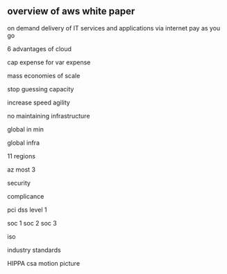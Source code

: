 overview of aws white paper
------------------------------

on demand delivery of IT services and applications via internet pay as you go

6 advantages
of cloud 

cap expense for var expense

mass economies of scale 

stop guessing capacity 

increase speed agility 

no maintaining infrastructure 

global in min

global 
infra

11 regions 

az most 3 

security 

complicance 

pci dss level 1

soc 1 soc 2 soc 3 

iso 

industry standards 

HIPPA 
csa 
motion picture 


